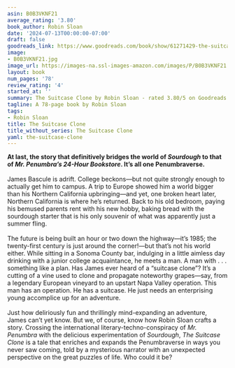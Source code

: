 ```yaml
---
asin: B0B3VKNF21
average_rating: '3.80'
book_author: Robin Sloan
date: '2024-07-13T00:00:00-07:00'
draft: false
goodreads_link: https://www.goodreads.com/book/show/61271429-the-suitcase-clone
image:
- B0B3VKNF21.jpg
image_url: https://images-na.ssl-images-amazon.com/images/P/B0B3VKNF21.01._SCLZZZZZZZ.jpg
layout: book
num_pages: '78'
review_rating: '4'
started_at: ''
summary: The Suitcase Clone by Robin Sloan - rated 3.80/5 on Goodreads
tagline: A 78-page book by Robin Sloan
tags:
- Robin Sloan
title: The Suitcase Clone
title_without_series: The Suitcase Clone
yaml: the-suitcase-clone
---
```


<b>At last, the story that definitively bridges the world of <i>Sourdough </i>to that of <i>Mr. Penumbra’s 24-Hour Bookstore</i>. It’s all one Penumbraverse.<br /><br /></b>James Bascule is adrift. College beckons—but not quite strongly enough to actually get him to campus. A trip to Europe showed him a world bigger than his Northern California upbringing—and yet, one broken heart later, Northern California is where he’s returned. Back to his old bedroom, paying his bemused parents rent with his new hobby, baking bread with the sourdough starter that is his only souvenir of what was apparently just a summer fling.<br /><br />The future is being built an hour or two down the highway—it’s 1985; the twenty-first century is just around the corner!—but that’s not his world either. While sitting in a Sonoma County bar, indulging in a little aimless day drinking with a junior college acquaintance, he meets a man. A man with . . . something like a plan. Has James ever heard of a “suitcase clone”? It’s a cutting of a vine used to clone and propagate noteworthy grapes—say, from a legendary European vineyard to an upstart Napa Valley operation. This man has an operation. He has a suitcase. He just needs an enterprising young accomplice up for an adventure.<br /><br />Just how deliriously fun and thrillingly mind-expanding an adventure, James can’t yet know. But we, of course, know how Robin Sloan crafts a story. Crossing the international literary-techno-conspiracy of <i>Mr. Penumbra</i> with the delicious experimentation of <i>Sourdough</i>, <i>The Suitcase Clone</i> is a tale that enriches and expands the Penumbraverse in ways you never saw coming, told by a mysterious narrator with an unexpected perspective on the great puzzles of life. Who could it be?